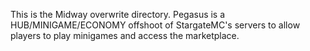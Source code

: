 This is the Midway overwrite directory.
Pegasus is a HUB/MINIGAME/ECONOMY offshoot of StargateMC's servers to allow players to play minigames and access the marketplace.
